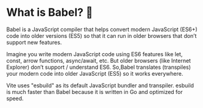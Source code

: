 What is Babel? 🚀
===================================================================================
Babel is a JavaScript compiler that helps convert modern JavaScript (ES6+) code into older versions (ES5) so that it can run in older browsers that don’t support new features.

Imagine you write modern JavaScript code using ES6 features like let, const, arrow functions, async/await, etc. But older browsers (like Internet Explorer) don’t support / understand ES6.
So,Babel translates (transpiles) your modern code into older JavaScript (ES5) so it works everywhere.

Vite uses "esbuild" as its default JavaScript bundler and transpiler. esbuild is much faster than Babel because it is written in Go and optimized for speed.